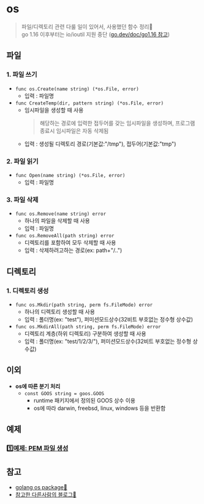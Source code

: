 # os 
> 파일/디렉토리 관련 다룰 일이 있어서, 사용했던 함수 정리📝  
> go 1.16 이후부터는 io/ioutil 지원 중단 ([go.dev/doc/go1.16 참고](https://go.dev/doc/go1.16#ioutil))


## 파일
### 1. 파일 쓰기
+ `func os.Create(name string) (*os.File, error)`
   + 입력 : 파일명
+ `func CreateTemp(dir, pattern string) (*os.File, error)`
   + 임시파일을 생성할 때 사용   
     > 해당하는 경로에 입력한 접두어를 갖는 임시파일을 생성하며, 프로그램 종료시 임시파일은 자동 삭제됨
   + 입력 : 생성될 디렉토리 경로(기본값:"/tmp"), 접두어(기본값:"tmp")
   

### 2. 파일 읽기
+ `func Open(name string) (*os.File, error)`
   + 입력 : 파일명

### 3. 파일 삭제
+ `func os.Remove(name string) error`
   + 하나의 파일을 삭제할 때 사용
   + 입력 : 파일명
+ `func os.RemoveAll(path string) error`
   + 디렉토리를 포함하여 모두 삭제할 때 사용
   + 입력 : 삭제하려고하는 경로(ex: path+"/..")

## 디렉토리
### 1. 디렉토리 생성
+ `func os.Mkdir(path string, perm fs.FileMode) error`
   + 하나의 디렉토리 생성할 때 사용
   + 입력 : 폴더명(ex: "test"), 퍼미션모드상수(32비트 부호없는 정수형 상수값)
+ `func os.MkdirAll(path string, perm fs.FileMode) error`
   + 디렉토리 계층(하위 디렉토리) 구분하여 생성할 때 사용
   + 입력 : 폴더명(ex: "test/1/2/3/"), 퍼미션모드상수(32비트 부호없는 정수형 상수값)

## 이외
+ **os에 따른 분기 처리**
   + `const GOOS string = goos.GOOS`
      + runtime 패키지에서 정의된 GOOS 상수 이용
      + os에 따라 darwin, freebsd, linux, windows 등을 반환함

## 예제
### [1️⃣예제: PEM 파일 생성]()

   


## 참고
+ [golang os package🌟](https://pkg.go.dev/os#Create)
+ [참고한 다른사람의 블로그🌟](https://zerostarting.tistory.com/39)
